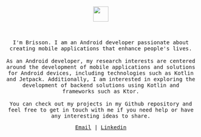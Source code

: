 

<h3 align="center"><img height="40" src="https://cdn3.emoji.gg/emojis/4592-skeleton-dancin.gif"></h1>

</br>
<p align="center">
<samp>
I'm Brisson. I am an Android developer passionate about creating mobile applications that enhance people's lives.
</samp>
</br></br>
<samp>
As an Android developer, my research interests are centered around the development of mobile applications and solutions for Android devices, including technologies such as Kotlin and Jetpack. Additionally, I am interested in exploring the development of backend solutions using Kotlin and frameworks such as Ktor.
</samp>
</br></br>
<samp>
You can check out my projects in my Github repository and feel free to get in touch with me if you need help or have any interesting ideas to share.
</samp>
</p>
<samp>
<p align="center">
<a href="mailto:gbrisson98@gmail.com">Email</a> | <a href="https://www.linkedin.com/in/guibrisson/">Linkedin</a>
</p>

<br/>
<br/>
